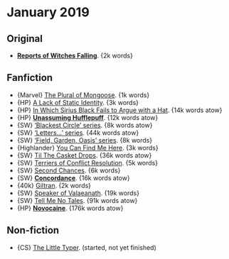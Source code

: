 # January 2019

## Original

 - **[Reports of Witches Falling](https://archiveofourown.org/works/17122601)**. {2k words}

## Fanfiction

 - {Marvel} [The Plural of Mongoose](https://archiveofourown.org/works/1877010). {1k words}
 - {HP} [A Lack of Static Identity](https://archiveofourown.org/works/3108170). {3k words}
 - {HP} [In Which Sirius Black Fails to Argue with a Hat](https://archiveofourown.org/works/17268434). {14k words atow}
 - {HP} **[Unassuming Hufflepuff](https://archiveofourown.org/works/17267996)**. {12k words atow}
 - {SW} [‘Blackest Circle’ series](https://archiveofourown.org/series/254248). {8k words atow}
 - {SW} [‘Letters...’ series](https://archiveofourown.org/series/204314). {44k words atow}
 - {SW} [‘Field, Garden, Oasis’ series](https://archiveofourown.org/series/25054). {8k words}
 - {Highlander} [You Can Find Me Here](https://archiveofourown.org/works/508546). {3k words}
 - {SW} [Til The Casket Drops](https://archiveofourown.org/works/16807552). {36k words atow}
 - {SW} [Terriers of Conflict Resolution](https://archiveofourown.org/works/12271554). {5k words}
 - {SW} [Second Chances](https://archiveofourown.org/works/11778969). {6k words}
 - {SW} **[Concordance](https://archiveofourown.org/works/17305367)**. {16k words atow}
 - {40k} [Giltran](https://archiveofourown.org/works/17408942). {2k words}
 - {SW} [Speaker of Valaeanath](https://archiveofourown.org/works/496954). {19k words}
 - {SW} [Tell Me No Tales](https://archiveofourown.org/works/12424332). {91k words atow}
 - {HP} **[Novocaine](https://archiveofourown.org/works/15537897)**. {176k words atow}

## Non-fiction

- {CS} [The Little Typer](https://mitpress.mit.edu/books/little-typer). (started, not yet finished)
